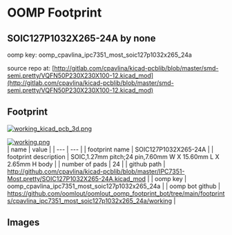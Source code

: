 # OOMP Footprint  
## SOIC127P1032X265-24A  by none  
  
oomp key: oomp_cpavlina_ipc7351_most_soic127p1032x265_24a  
  
source repo at: [http://gitlab.com/cpavlina/kicad-pcblib/blob/master/smd-semi.pretty/VQFN50P230X230X100-12.kicad_mod](http://gitlab.com/cpavlina/kicad-pcblib/blob/master/smd-semi.pretty/VQFN50P230X230X100-12.kicad_mod)  
## Footprint  
  
[![working_kicad_pcb_3d.png](working_kicad_pcb_3d_600.png)](working_kicad_pcb_3d.png)  
  
[![working.png](working_600.png)](working.png)  
| name | value | 
| --- | --- | 
| footprint name | SOIC127P1032X265-24A | 
| footprint description | SOIC,1.27mm pitch;24 pin,7.60mm W X 15.60mm L X 2.65mm H body | 
| number of pads | 24 | 
| github path | http://github.com/cpavlina/kicad-pcblib/blob/master/IPC7351-Most.pretty/SOIC127P1032X265-24A.kicad_mod | 
| oomp key | oomp_cpavlina_ipc7351_most_soic127p1032x265_24a | 
| oomp bot github | https://github.com/oomlout/oomlout_oomp_footprint_bot/tree/main/footprints/cpavlina_ipc7351_most_soic127p1032x265_24a/working | 
## Images  
